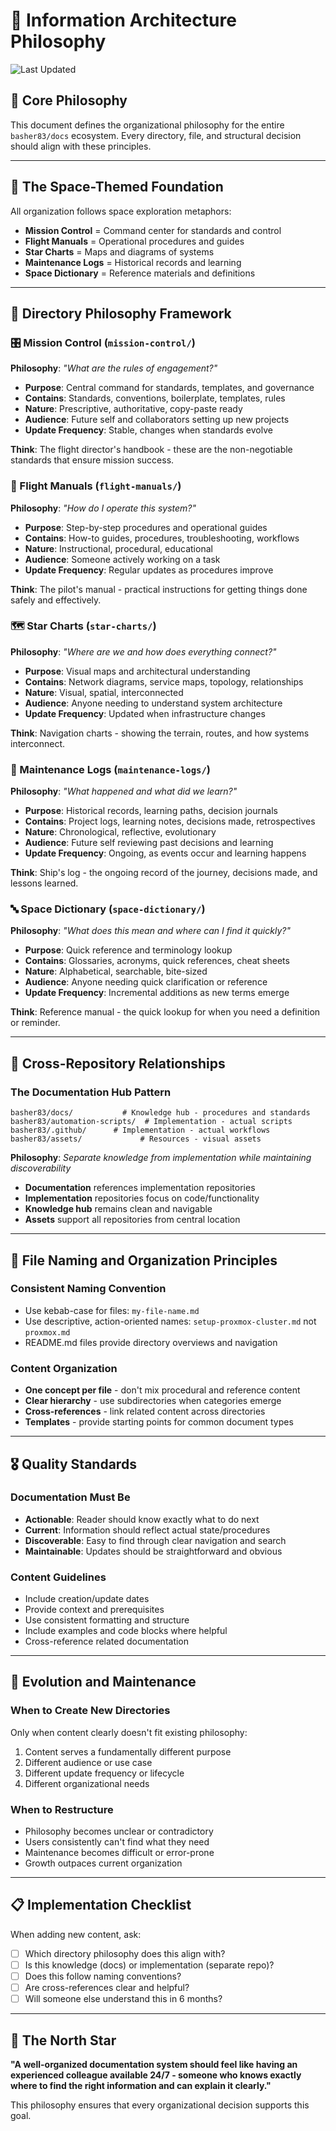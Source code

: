 # 📐 Information Architecture Philosophy

![Last Updated](https://img.shields.io/badge/Last%20Updated-2025--06--08-success)

## 🎯 Core Philosophy

This document defines the organizational philosophy for the entire `basher83/docs` ecosystem. Every directory, file, and structural decision should align with these principles.

---

## 🌌 The Space-Themed Foundation

All organization follows space exploration metaphors:

- **Mission Control** = Command center for standards and control
- **Flight Manuals** = Operational procedures and guides
- **Star Charts** = Maps and diagrams of systems
- **Maintenance Logs** = Historical records and learning
- **Space Dictionary** = Reference materials and definitions

---

## 📂 Directory Philosophy Framework

### 🎛️ Mission Control (`mission-control/`)

**Philosophy**: _"What are the rules of engagement?"_

- **Purpose**: Central command for standards, templates, and governance
- **Contains**: Standards, conventions, boilerplate, templates, rules
- **Nature**: Prescriptive, authoritative, copy-paste ready
- **Audience**: Future self and collaborators setting up new projects
- **Update Frequency**: Stable, changes when standards evolve

**Think**: The flight director's handbook - these are the non-negotiable standards that ensure mission success.

### 📖 Flight Manuals (`flight-manuals/`)

**Philosophy**: _"How do I operate this system?"_

- **Purpose**: Step-by-step procedures and operational guides
- **Contains**: How-to guides, procedures, troubleshooting, workflows
- **Nature**: Instructional, procedural, educational
- **Audience**: Someone actively working on a task
- **Update Frequency**: Regular updates as procedures improve

**Think**: The pilot's manual - practical instructions for getting things done safely and effectively.

### 🗺️ Star Charts (`star-charts/`)

**Philosophy**: _"Where are we and how does everything connect?"_

- **Purpose**: Visual maps and architectural understanding
- **Contains**: Network diagrams, service maps, topology, relationships
- **Nature**: Visual, spatial, interconnected
- **Audience**: Anyone needing to understand system architecture
- **Update Frequency**: Updated when infrastructure changes

**Think**: Navigation charts - showing the terrain, routes, and how systems interconnect.

### 📝 Maintenance Logs (`maintenance-logs/`)

**Philosophy**: _"What happened and what did we learn?"_

- **Purpose**: Historical records, learning paths, decision journals
- **Contains**: Project logs, learning notes, decisions made, retrospectives
- **Nature**: Chronological, reflective, evolutionary
- **Audience**: Future self reviewing past decisions and learning
- **Update Frequency**: Ongoing, as events occur and learning happens

**Think**: Ship's log - the ongoing record of the journey, decisions made, and lessons learned.

### 🔤 Space Dictionary (`space-dictionary/`)

**Philosophy**: _"What does this mean and where can I find it quickly?"_

- **Purpose**: Quick reference and terminology lookup
- **Contains**: Glossaries, acronyms, quick references, cheat sheets
- **Nature**: Alphabetical, searchable, bite-sized
- **Audience**: Anyone needing quick clarification or reference
- **Update Frequency**: Incremental additions as new terms emerge

**Think**: Reference manual - the quick lookup for when you need a definition or reminder.

---

## 🔗 Cross-Repository Relationships

### The Documentation Hub Pattern

```plaintext
basher83/docs/           # Knowledge hub - procedures and standards
basher83/automation-scripts/  # Implementation - actual scripts
basher83/.github/      # Implementation - actual workflows
basher83/assets/             # Resources - visual assets
```

**Philosophy**: _Separate knowledge from implementation while maintaining discoverability_

- **Documentation** references implementation repositories
- **Implementation** repositories focus on code/functionality
- **Knowledge hub** remains clean and navigable
- **Assets** support all repositories from central location

---

## 📏 File Naming and Organization Principles

### Consistent Naming Convention

- Use kebab-case for files: `my-file-name.md`
- Use descriptive, action-oriented names: `setup-proxmox-cluster.md` not `proxmox.md`
- README.md files provide directory overviews and navigation

### Content Organization

- **One concept per file** - don't mix procedural and reference content
- **Clear hierarchy** - use subdirectories when categories emerge
- **Cross-references** - link related content across directories
- **Templates** - provide starting points for common document types

---

## 🎖️ Quality Standards

### Documentation Must Be

- **Actionable**: Reader should know exactly what to do next
- **Current**: Information should reflect actual state/procedures
- **Discoverable**: Easy to find through clear navigation and search
- **Maintainable**: Updates should be straightforward and obvious

### Content Guidelines

- Include creation/update dates
- Provide context and prerequisites
- Use consistent formatting and structure
- Include examples and code blocks where helpful
- Cross-reference related documentation

---

## 🔄 Evolution and Maintenance

### When to Create New Directories

Only when content clearly doesn't fit existing philosophy:

1. Content serves a fundamentally different purpose
2. Different audience or use case
3. Different update frequency or lifecycle
4. Different organizational needs

### When to Restructure

- Philosophy becomes unclear or contradictory
- Users consistently can't find what they need
- Maintenance becomes difficult or error-prone
- Growth outpaces current organization

---

## 📋 Implementation Checklist

When adding new content, ask:

- [ ] Which directory philosophy does this align with?
- [ ] Is this knowledge (docs) or implementation (separate repo)?
- [ ] Does this follow naming conventions?
- [ ] Are cross-references clear and helpful?
- [ ] Will someone else understand this in 6 months?

---

## 🌟 The North Star

**"A well-organized documentation system should feel like having an experienced colleague available 24/7 - someone who knows exactly where to find the right information and can explain it clearly."**

This philosophy ensures that every organizational decision supports this goal.
